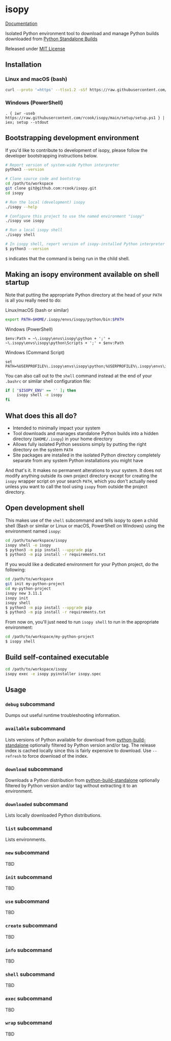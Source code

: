 # isopy

[Documentation](https://rcook.github.io/isopy/)

Isolated Python environment tool to download and manage Python builds
downloaded from [Python Standalone Builds][python-build-standalone]

Released under [MIT License](LICENSE)

## Installation

### Linux and macOS (bash)

```bash
curl --proto '=https' --tlsv1.2 -sSf https://raw.githubusercontent.com/rcook/isopy/main/setup/setup | bash -s -- --stdout
```

### Windows (PowerShell)

```pwsh
. { iwr -useb https://raw.githubusercontent.com/rcook/isopy/main/setup/setup.ps1 } | iex; setup --stdout
```

## Bootstrapping development environment

If you'd like to contribute to development of isopy, please follow the
developer bootstrapping instructions below.

```bash
# Report version of system-wide Python interpreter
python3 --version

# Clone source code and bootstrap
cd /path/to/workspace
git clone git@github.com:rcook/isopy.git
cd isopy

# Run the local (development) isopy
./isopy --help

# Configure this project to use the named environment "isopy"
./isopy use isopy

# Run a local isopy shell
./isopy shell

# In isopy shell, report version of isopy-installed Python interpreter
$ python3 --version
```

`$` indicates that the command is being run in the child shell.

## Making an isopy environment available on shell startup

Note that putting the appropriate Python directory at the head of your
`PATH` is all you really need to do:

Linux/macOS (bash or similar)

```bash
export PATH=$HOME/.isopy/envs/isopy/python/bin:$PATH
```

Windows (PowerShell)

```pwsh
$env:Path = ~\.isopy\envs\isopy\python + ';' + ~\.isopy\envs\isopy\python\Scripts + ';' + $env:Path
```

Windows (Command Script)

```pwsh
set PATH=%USERPROFILE%\.isopy\envs\isopy\python;%USERPROFILE%\.isopy\envs\isopy\python\Scripts;%PATH%
```

You can also call out to the `shell` command instead at the end of your
`.bashrc` or similar shell configuration file:

```bash
if [ "$ISOPY_ENV" == '' ]; then
     isopy shell -e isopy
fi
```

## What does this all do?

* Intended to minimally impact your system
* Tool downloads and manages standalone Python builds into a hidden
directory (`$HOME/.isopy`) in your home directory
* Allows fully isolated Python sessions simply by putting the right
directory on the system `PATH`
* Site packages are installed in the isolated Python directory
completely separate from any system Python installations you might have

And that's it. It makes no permanent alterations to your system. It does
not modify anything outside its own project directory except for
creating the `isopy` wrapper script on your search `PATH`, which you
don't actually need unless you want to call the tool using `isopy` from
outside the project directory.

## Open development shell

This makes use of the `shell` subcommand and tells isopy to open a
child shell (Bash or similar or Linux or macOS, PowerShell on Windows)
using the environment named `isopy`:

```bash
cd /path/to/workspace/isopy
isopy shell -e isopy
$ python3 -m pip install --upgrade pip
$ python3 -m pip install -r requirements.txt
```

If you would like a dedicated environment for your Python project, do
the following:

```bash
cd /path/to/workspace
git init my-python-project
cd my-python-project
isopy new 3.11.1
isopy init
isopy shell
$ python3 -m pip install --upgrade pip
$ python3 -m pip install -r requirements.txt
```

From now on, you'll just need to run `isopy shell` to run in the
appropriate environment:

```bash
cd /path/to/workspace/my-python-project
$ isopy shell
```

## Build self-contained executable

```bash
cd /path/to/workspace/isopy
isopy exec -e isopy pyinstaller isopy.spec
```

## Usage

### `debug` subcommand

Dumps out useful runtime troubleshooting information.

### `available` subcommand

Lists versions of Python available for download from
[python-build-standalone][python-build-standalone] optionally filtered
by Python version and/or tag. The release index is cached locally since
this is fairly expensive to download. Use `--refresh` to force download
of the index.

### `download` subcommand

Downloads a Python distribution from
[python-build-standalone][python-build-standalone] optionally filtered
by Python version and/or tag without extracting it to an environment.

### `downloaded` subcommand

Lists locally downloaded Python distributions.

### `list` subcommand

Lists environments.

### `new` subcommand

TBD

### `init` subcommand

TBD

### `use` subcommand

TBD

### `create` subcommand

TBD

### `info` subcommand

TBD

### `shell` subcommand

TBD

### `exec` subcommand

TBD

### `wrap` subcommand

TBD

[pyinstaller]: https://pyinstaller.org/
[python-build-standalone]: https://github.com/indygreg/python-build-standalone/releases
